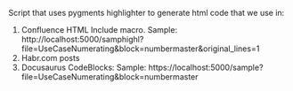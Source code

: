 Script that uses pygments highlighter to generate html code that we use in:
1. Confluence HTML Include macro. 
	Sample: http://localhost:5000/samphighl?file=UseCaseNumerating&block=numbermaster&original_lines=1
2. Habr.com posts 
3. Docusaurus CodeBlocks: 
	Sample: https://localhost:5000/sample?file=UseCaseNumerating&block=numbermaster